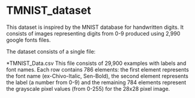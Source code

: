 # TMNIST_dataset

This dataset is inspired by the MNIST database for handwritten digits. It consists of images representing digits from 0-9 produced using 2,990 google fonts files.

The dataset consists of a single file:

*TMNIST_Data.csv
This file consists of 29,900 examples with labels and font names. Each row contains 786 elements: the first element represents the font name (ex-Chivo-Italic, Sen-Bold), the second element represents the label (a number from 0-9) and the remaining 784 elements represent the grayscale pixel values (from 0-255) for the 28x28 pixel image.
